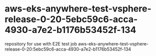 # aws-eks-anywhere-test-vsphere-release-0-20-5ebc59c6-acca-4930-a7e2-b1176b53452f-134
repository for use with E2E test job aws-eks-anywhere-test-vsphere-release-0-20:5ebc59c6-acca-4930-a7e2-b1176b53452f-134
